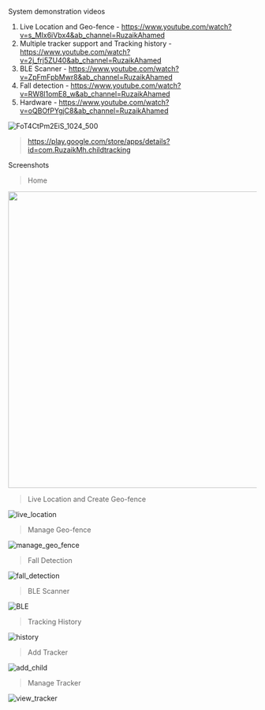 System demonstration videos
  1. Live Location and Geo-fence - https://www.youtube.com/watch?v=s_MIx6iVbx4&ab_channel=RuzaikAhamed
  2. Multiple tracker support and Tracking history - https://www.youtube.com/watch?v=2j_frj5ZU40&ab_channel=RuzaikAhamed
  3. BLE Scanner - https://www.youtube.com/watch?v=ZpFmFpbMwr8&ab_channel=RuzaikAhamed
  4. Fall detection - https://www.youtube.com/watch?v=RW8l1omE8_w&ab_channel=RuzaikAhamed
  5. Hardware - https://www.youtube.com/watch?v=oQBOfPYgjC8&ab_channel=RuzaikAhamed
 

![FoT4CtPm2EiS_1024_500](https://user-images.githubusercontent.com/43722260/132114367-e64dd8c1-f627-4b8a-a86a-e219d2482c10.png)

  > https://play.google.com/store/apps/details?id=com.RuzaikMh.childtracking

Screenshots

> Home

<img src="https://user-images.githubusercontent.com/43722260/132114475-9edbb2ca-8fc5-49d1-b7f9-2f18932e3885.jpg" width="600">

> Live Location and Create Geo-fence

![live_location](https://user-images.githubusercontent.com/43722260/132114523-938d52a9-7a6d-4e91-b3c8-4c4de3260b0a.jpg)

> Manage Geo-fence

![manage_geo_fence](https://user-images.githubusercontent.com/43722260/132114690-7fb4c8d9-56d9-4009-9e77-7f7e5a92aa6b.jpg)

> Fall Detection

![fall_detection](https://user-images.githubusercontent.com/43722260/132114600-5c81418e-52c4-4a80-a662-37fd3f1e7eec.jpg)

> BLE Scanner

![BLE](https://user-images.githubusercontent.com/43722260/132114641-50fab347-22e9-46b9-bcd2-dcae0051e0e2.jpg)

> Tracking History

![history](https://user-images.githubusercontent.com/43722260/132114714-2167de02-bfe8-4f1b-bd55-45bbe70db168.jpg)

> Add Tracker

![add_child](https://user-images.githubusercontent.com/43722260/132114749-6d6af06f-9ca0-443c-9ad0-8433d67bb5fc.jpg)

> Manage Tracker

![view_tracker](https://user-images.githubusercontent.com/43722260/132114773-b27cd3d0-fa72-4eed-a01b-56d80106cb85.jpg)





